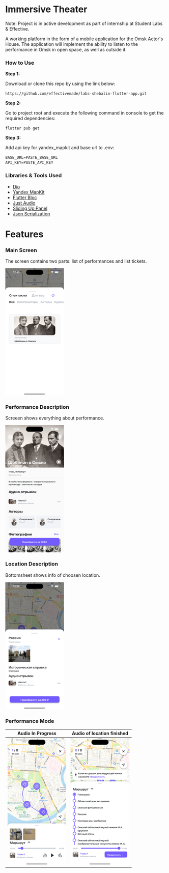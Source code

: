 # Immersive Theater

Note: Project is in active development as part of internship at Student Labs & Effective.

A working platform in the form of a mobile application for the Omsk Actor's House. The application will implement the ability to listen to the performance in Omsk in open space, as well as outside it.

### How to Use

**Step 1:**

Download or clone this repo by using the link below:

```
https://github.com/effectivemade/labs-shebalin-flutter-app.git
```

**Step 2:**

Go to project root and execute the following command in console to get the required dependencies: 

```
flutter pub get 
```
**Step 3:**

Add api key for yandex_mapkit and base url to .env: 

```
BASE_URL=PASTE_BASE_URL
API_KEY=PASTE_API_KEY
```


### Libraries & Tools Used

* [Dio](https://pub.dev/packages/dio)
* [Yandex MapKit](https://pub.dev/packages/yandex_mapkit)
* [Flutter Bloc](https://pub.dev/packages/flutter_bloc) 
* [Just Audio](https://pub.dev/packages/just_audio)
* [Sliding Up Panel](https://pub.dev/documentation/sliding_up_panel/latest/)
* [Json Serialization](https://pub.dev/packages/json_serializable)



# Features 

### Main Screen

The screen contains two parts: list of performances and list tickets.

<img src="/assets/main_screen.png" height="400"> 

### Performance Description

Screeen shows everything about performance.

<img src="/assets/info_performance.png" height="400"> 

### Location Description

Bottomsheet shows info of choosen location.

<img src="/assets/info_location.png" height="400"> 

### Performance Mode

|                         Audio In Progress             |                    Audio of location finished                   |
|:----------------------------------------------------------:|:------------------------------------------------------------:|
| <img src="/assets/mode_performance.png" height="400">  | <img src="/assets/audio_finish.png" height="400"> |

